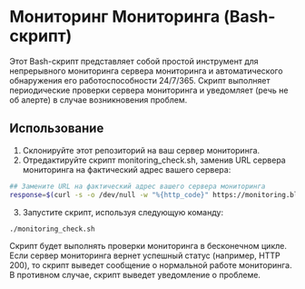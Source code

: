 # Мониторинг Мониторинга (Bash-скрипт)
Этот Bash-скрипт представляет собой простой инструмент для непрерывного мониторинга сервера мониторинга и автоматического обнаружения его работоспособности 24/7/365. Скрипт выполняет периодические проверки сервера мониторинга и уведомляет (речь не об алерте) в случае возникновения проблем.

## Использование
1. Склонируйте этот репозиторий на ваш сервер мониторинга.
2. Отредактируйте скрипт monitoring_check.sh, заменив URL сервера мониторинга на фактический адрес вашего сервера:

```bash
## Замените URL на фактический адрес вашего сервера мониторинга
response=$(curl -s -o /dev/null -w "%{http_code}" https://monitoring.blablabla.ru)
```
3. Запустите скрипт, используя следующую команду:

```bash
./monitoring_check.sh
```

Скрипт будет выполнять проверки мониторинга в бесконечном цикле. Если сервер мониторинга вернет успешный статус (например, HTTP 200), то скрипт выведет сообщение о нормальной работе мониторинга. В противном случае, скрипт выведет уведомление о проблеме.


